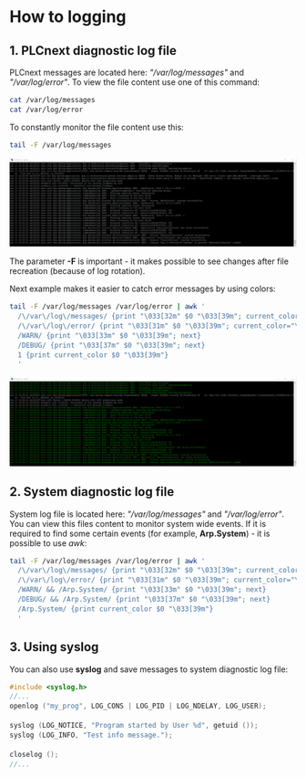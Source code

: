 # How to logging #

## 1. **PLCnext** diagnostic log file ##

PLCnext messages are located here: *"/var/log/messages"* and *"/var/log/error"*. To view the file content use one of this command:

```sh
cat /var/log/messages
cat /var/log/error
```

To constantly monitor the file content use this:

```sh
tail -F /var/log/messages
```

![tail -F /opt/plcnext/logs/Output.log](images/tail_F.gif)

The parameter **-F** is important - it makes possible to see changes after file recreation (because of log rotation).

Next example makes it easier to catch error messages by using colors:

```sh
tail -F /var/log/messages /var/log/error | awk '
  /\/var\/log\/messages/ {print "\033[32m" $0 "\033[39m"; current_color="\033[32m"; next}
  /\/var\/log\/error/ {print "\033[31m" $0 "\033[39m"; current_color="\033[31m"; next}
  /WARN/ {print "\033[33m" $0 "\033[39m"; next}
  /DEBUG/ {print "\033[37m" $0 "\033[39m"; next}
  1 {print current_color $0 "\033[39m"}
  '
```

![colored tail -F](images/colored_tail_F.gif)

## 2. System diagnostic log file ##

System log file is located here: *"/var/log/messages"* and *"/var/log/error"*. You can view this files content to monitor system wide events.
If it is required to find some certain events (for example, **Arp.System**) - it is possible to use *awk*:

```sh
tail -F /var/log/messages /var/log/error | awk '
  /\/var\/log\/messages/ {print "\033[32m" $0 "\033[39m"; current_color="\033[32m"; next}
  /\/var\/log\/error/ {print "\033[31m" $0 "\033[39m"; current_color="\033[31m"; next}
  /WARN/ && /Arp.System/ {print "\033[33m" $0 "\033[39m"; next}
  /DEBUG/ && /Arp.System/ {print "\033[37m" $0 "\033[39m"; next}
  /Arp.System/ {print current_color $0 "\033[39m"}
  '
```

## 3. Using **syslog** ##

You can also use **syslog** and save messages to system diagnostic log file:

```cpp
#include <syslog.h>
//...
openlog ("my_prog", LOG_CONS | LOG_PID | LOG_NDELAY, LOG_USER);

syslog (LOG_NOTICE, "Program started by User %d", getuid ());
syslog (LOG_INFO, "Test info message.");

closelog ();
//...
```
